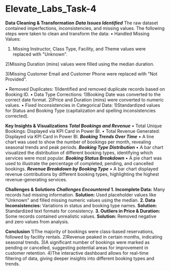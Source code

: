 # Elevate_Labs_Task-4

**Data Cleaning & Transformation**
***Data Issues Identified***
The raw dataset contained imperfections, inconsistencies, and missing values. The following 
steps were taken to clean and transform the data: 
• Handled Missing Values: 
1) Missing Instructor, Class Type, Facility, and Theme values were replaced with 
"Unknown".

2)Missing Duration (mins) values were filled using the median duration.

3)Missing Customer Email and Customer Phone were replaced with "Not 
Provided". 

• Removed Duplicates: 
1)Identified and removed duplicate records based on Booking ID. 
• Data Type Corrections: 
1)Booking Date was converted to the correct date format. 
2)Price and Duration (mins) were converted to numeric values. 
• Fixed Inconsistencies in Categorical Data: 
1)Standardized values for Status and Booking Type (capitalization and spelling 
inconsistencies corrected).

**Key Insights & Visualizations** 
***Total Bookings and Revenue*** 
• Total Unique Bookings:  Displayed via KPI Card in Power BI. 
• Total Revenue Generated: Displayed via KPI Card in Power BI. 
***Booking Trends Over Time*** 
• A line chart was used to show the number of bookings per month, revealing seasonal 
trends and peak periods. 
***Booking Type Distribution*** 
• A bar chart visualized the distribution of different booking types, identifying which 
services were most popular. 
***Booking Status Breakdown*** 
• A pie chart was used to illustrate the percentage of completed, pending, and 
cancelled bookings. 
***Revenue Breakdown by Booking Type*** 
• A bar chart displayed revenue contributions by different booking types, highlighting 
the highest revenue-generating services. 

**Challenges & Solutions**
***Challenges Encountered*** 
****1. Incomplete Data:**** Many records had missing information. 
****Solution:**** Used placeholder values like "Unknown" and filled missing numeric 
values using the median. 
****2. Data Inconsistencies:**** Variations in status and booking type names. 
****Solution:**** Standardized text formats for consistency. 
****3. Outliers in Price & Duration:**** Some records contained unrealistic values. 
****Solution:**** Removed negative and zero values from analysis.


**Conclusion** 
1)The majority of bookings were class-based reservations, followed by facility rentals. 
2)Revenue peaked in certain months, indicating seasonal trends. 
3)A significant number of bookings were marked as pending or cancelled, suggesting 
potential areas for improvement in customer retention. 
4)The interactive dashboard allows for real-time filtering of data, giving deeper 
insights into different booking types and trends. 
